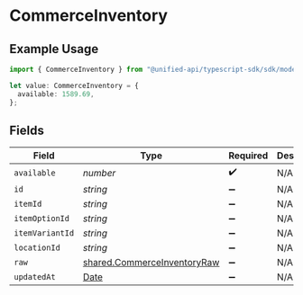 # CommerceInventory

## Example Usage

```typescript
import { CommerceInventory } from "@unified-api/typescript-sdk/sdk/models/shared";

let value: CommerceInventory = {
  available: 1589.69,
};
```

## Fields

| Field                                                                                         | Type                                                                                          | Required                                                                                      | Description                                                                                   |
| --------------------------------------------------------------------------------------------- | --------------------------------------------------------------------------------------------- | --------------------------------------------------------------------------------------------- | --------------------------------------------------------------------------------------------- |
| `available`                                                                                   | *number*                                                                                      | :heavy_check_mark:                                                                            | N/A                                                                                           |
| `id`                                                                                          | *string*                                                                                      | :heavy_minus_sign:                                                                            | N/A                                                                                           |
| `itemId`                                                                                      | *string*                                                                                      | :heavy_minus_sign:                                                                            | N/A                                                                                           |
| `itemOptionId`                                                                                | *string*                                                                                      | :heavy_minus_sign:                                                                            | N/A                                                                                           |
| `itemVariantId`                                                                               | *string*                                                                                      | :heavy_minus_sign:                                                                            | N/A                                                                                           |
| `locationId`                                                                                  | *string*                                                                                      | :heavy_minus_sign:                                                                            | N/A                                                                                           |
| `raw`                                                                                         | [shared.CommerceInventoryRaw](../../../sdk/models/shared/commerceinventoryraw.md)             | :heavy_minus_sign:                                                                            | N/A                                                                                           |
| `updatedAt`                                                                                   | [Date](https://developer.mozilla.org/en-US/docs/Web/JavaScript/Reference/Global_Objects/Date) | :heavy_minus_sign:                                                                            | N/A                                                                                           |